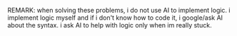 REMARK: when solving these problems, i do not use AI to implement logic. 
i implement logic myself and if i don't know how to code it, i google/ask AI about the syntax. 
i ask AI to help with logic only when im really stuck.
